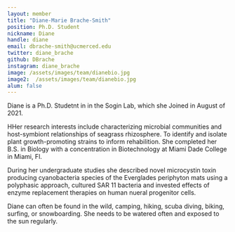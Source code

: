 ```yaml
---
layout: member
title: "Diane-Marie Brache-Smith"
position: Ph.D. Student
nickname: Diane
handle: diane
email: dbrache-smith@ucmerced.edu
twitter: diane_brache
github: DBrache
instagram: diane_brache
image: /assets/images/team/dianebio.jpg
image2:  /assets/images/team/dianebio.jpg
alum: false
---
```


Diane is a Ph.D. Studetnt in in the Sogin Lab, which she Joined in August of 2021.

HHer research interests include characterizing microbial communities and host-symbiont relationships of seagrass rhizosphere. To identify and isolate plant growth-promoting strains to inform rehabilition. She completed her B.S. in Biology with a concentration in Biotechnology at Miami Dade College in Miami, Fl.

During her undergraduate studies she described novel microcystin toxin producing cyanobacteria species of the Everglades periphyton mats using a polyphasic approach, cultured SAR 11 bacteria and invested effects of enzyme replacement therapies on human nueral progenitor cells. 

Diane can often be found in the wild, camping, hiking, scuba diving, biking, surfing, or snowboarding. She needs to be watered often and exposed to the sun regularly.

